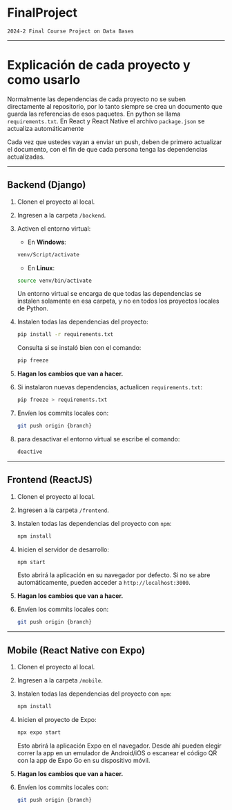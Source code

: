 # FinalProject
    2024-2 Final Course Project on Data Bases

---

# Explicación de cada proyecto y como usarlo

Normalmente las dependencias de cada proyecto no se suben directamente al repositorio, por lo tanto siempre se crea un documento que guarda las referencias de esos paquetes. En python se llama ``requirements.txt``. En React y React Native el archivo ``package.json`` se actualiza automáticamente

Cada vez que ustedes vayan a enviar un push, deben de primero actualizar el documento, con el fin de que cada persona tenga las dependencias actualizadas.

---

## Backend (Django)
    
1. Clonen el proyecto al local.
2. Ingresen a la carpeta `/backend`.
3. Activen el entorno virtual:

    - En **Windows**:
    ```bash
    venv/Script/activate
    ```

    - En **Linux**:
    ```bash
    source venv/bin/activate
    ```

    Un entorno virtual se encarga de que todas las dependencias se instalen solamente en esa carpeta, y no en todos los proyectos locales de Python.

4. Instalen todas las dependencias del proyecto:
    ```bash
    pip install -r requirements.txt
    ```
    
    Consulta si se instaló bien con el comando:
    ```bash
    pip freeze
    ```

5. **Hagan los cambios que van a hacer.**

6. Si instalaron nuevas dependencias, actualicen `requirements.txt`:
    ```bash
    pip freeze > requirements.txt
    ```

7. Envíen los commits locales con:
    ```bash
    git push origin {branch}
    ```

8. para desactivar el entorno virtual se escribe el comando: 
    ```bash
    deactive
    ```

---

## Frontend (ReactJS)

1. Clonen el proyecto al local.
2. Ingresen a la carpeta `/frontend`.
3. Instalen todas las dependencias del proyecto con `npm`:
    ```bash
    npm install
    ```

4. Inicien el servidor de desarrollo:
    ```bash
    npm start
    ```

    Esto abrirá la aplicación en su navegador por defecto. Si no se abre automáticamente, pueden acceder a `http://localhost:3000`.

5. **Hagan los cambios que van a hacer.**


6. Envíen los commits locales con:
    ```bash
    git push origin {branch}
    ```

---

## Mobile (React Native con Expo)

1. Clonen el proyecto al local.
2. Ingresen a la carpeta `/mobile`.
3. Instalen todas las dependencias del proyecto con `npm`:
    ```bash
    npm install
    ```

4. Inicien el proyecto de Expo:
    ```bash
    npx expo start
    ```

    Esto abrirá la aplicación Expo en el navegador. Desde ahí pueden elegir correr la app en un emulador de Android/iOS o escanear el código QR con la app de Expo Go en su dispositivo móvil.

5. **Hagan los cambios que van a hacer.**

6. Envíen los commits locales con:
    ```bash
    git push origin {branch}
    ```